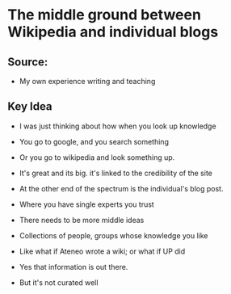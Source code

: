 # The middle ground between Wikipedia and individual blogs

## Source:
- My own experience writing and teaching

## Key Idea
- I was just thinking about how when you look up knowledge
- You go to google, and you search something
- Or you go to wikipedia and look something up.
- It's great and its big. it's linked to the credibility of the site

- At the other end of the spectrum is the individual's blog post.
- Where you have single experts you trust

- There needs to be more middle ideas
- Collections of people, groups whose knowledge you like
- Like what if Ateneo wrote a wiki; or what if UP did
- Yes that information is out there.
- But it's not curated well